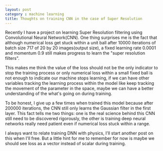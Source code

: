 ```yaml
---
layout: post
category : machine learning
title: Thoughts on training CNN in the case of Super Resolution
---
```


Recently I have a project on learning Super Resolution filtering using Convolutional Neural Network(CNN). One thing surprises me is the fact that although numerical loss get stuck within a unit ball after 10000 iterations of batch size 717 of 20 by 20 images(output size), a fixed learning rate 0.0001 and momentum 0.9 still makes progress to learn the "super resolution filters". 

<!--break-->


This makes me think the value of the loss should not be the only indicator to stop the training process or only numerical loss within a small fixed ball is not enough to indicate our machine stops learning, if we can have other variables tracking the learning process within the model like keep tracking the movement of the parameter in the space, maybe we can have a better understanding of the what's going on during training. 
<!--break-->

To be honest, I give up a few times when trained this model because after 200000 iterations, the CNN still only learns the Gaussian filter in the first layer. This fact tells me two things: one is the real science behind this CNN still need to be discovered rigorously, the other is training deep neural networks really need patient even if numerical loss stuck within a range. 
<!--break-->

I always want to relate training DNN with physics, I'll start another post on this when I'll free. But a little hint for me to remember for now is maybe we should see loss as a vector instead of scalar during training. 
